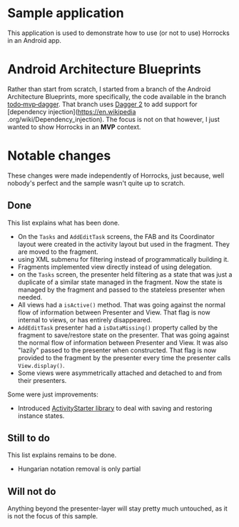 # Sample application
This application is used to demonstrate how to use (or not to use) Horrocks in an Android app.
# Android Architecture Blueprints
Rather than start from scratch, I started from a branch of the Android Architecture Blueprints, more specifically, the code available in 
the branch [todo‑mvp‑dagger](https://github.com/googlesamples/android-architecture/tree/todo-mvp-dagger/). That branch uses 
[Dagger 2](https://google.github.io/dagger/) to add support for [dependency injection](https://en.wikipedia
.org/wiki/Dependency_injection). The focus is not on that however, I just wanted to show Horrocks in an **MVP** context.

# Notable changes
These changes were made independently of Horrocks, just because, well nobody's perfect and the sample wasn't quite up to scratch. 

## Done
This list explains what has been done.
- On the `Tasks` and `AddEditTask` screens, the FAB and its Coordinator layout were created in the activity layout but used in the 
fragment. They are moved to 
the fragment.
- using XML submenu for filtering instead of programmatically building it.
- Fragments implemented view directly instead of using delegation.
- on the `Tasks` screen, the presenter held filtering as a state that was just a duplicate of a similar state managed in the 
fragment.
Now the state is managed by the fragment and passed to the stateless presenter when needed.
- All views had a `isActive()` method. That was going against the normal flow of information between Presenter and View. That flag is now 
internal to views, or has entirely disappeared. 
- `AddEditTask` presenter had a `isDataMissing()` property called by the fragment to save/restore state on the presenter. That was going 
against the normal flow of information between Presenter and View. It was also "lazily" passed to the presenter when constructed.
That flag is now provided to the fragment by the presenter every time the presenter calls `View.display()`. 
- Some views were asymmetrically attached and detached to and from their presenters.

Some were just improvements:
- Introduced [ActivityStarter library](https://github.com/MarcinMoskala/ActivityStarter) to deal with saving and restoring instance states. 

## Still to do
This list explains remains to be done.
- Hungarian notation removal is only partial

## Will not do
Anything beyond the presenter-layer will stay pretty much untouched, as it is not the focus of this sample.